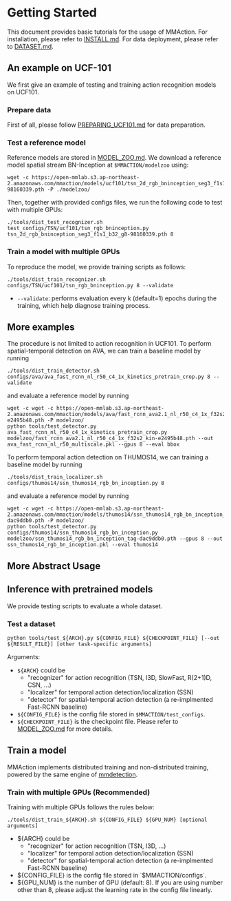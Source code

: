 # Getting Started

This document provides basic tutorials for the usage of MMAction.
For installation, please refer to [INSTALL.md](https://github.com/open-mmlab/mmaction/blob/master/INSTALL.md).
For data deployment, please refer to [DATASET.md](https://github.com/open-mmlab/mmaction/blob/master/DATASET.md).


## An example on UCF-101
We first give an example of testing and training action recognition models on UCF101.
### Prepare data
First of all, please follow [PREPARING_UCF101.md](https://github.com/open-mmlab/mmaction/blob/master/data_tools/ucf101/PREPARING_UCF101.md) for data preparation.

### Test a reference model
Reference models are stored in [MODEL_ZOO.md](https://github.com/open-mmlab/mmaction/blob/master/MODEL_ZOO.md).
We download a reference model spatial stream BN-Inception at `$MMACTION/modelzoo` using:
```shell
wget -c https://open-mmlab.s3.ap-northeast-2.amazonaws.com/mmaction/models/ucf101/tsn_2d_rgb_bninception_seg3_f1s1_b32_g8-98160339.pth -P ./modelzoo/
```
Then, together with provided configs files, we run the following code to test with multiple GPUs:
```shell
./tools/dist_test_recognizer.sh test_configs/TSN/ucf101/tsn_rgb_bninception.py tsn_2d_rgb_bninception_seg3_f1s1_b32_g8-98160339.pth 8
```


### Train a model with multiple GPUs
To reproduce the model, we provide training scripts as follows:
```shell
./tools/dist_train_recognizer.sh configs/TSN/ucf101/tsn_rgb_bninception.py 8 --validate
```
- `--validate`: performs evaluation every k (default=1) epochs during the training, which help diagnose training process.


## More examples
The procedure is not limited to action recognition in UCF101.
To perform spatial-temporal detection on AVA, we can train a baseline model by running
```shell
./tools/dist_train_detector.sh configs/ava/ava_fast_rcnn_nl_r50_c4_1x_kinetics_pretrain_crop.py 8 --validate
```
and evaluate a reference model by running
```shell
wget -c wget -c https://open-mmlab.s3.ap-northeast-2.amazonaws.com/mmaction/models/ava/fast_rcnn_ava2.1_nl_r50_c4_1x_f32s2_kin-e2495b48.pth -P modelzoo/
python tools/test_detector.py ava_fast_rcnn_nl_r50_c4_1x_kinetics_pretrain_crop.py modelzoo/fast_rcnn_ava2.1_nl_r50_c4_1x_f32s2_kin-e2495b48.pth --out ava_fast_rcnn_nl_r50_multiscale.pkl --gpus 8 --eval bbox
```

To perform temporal action detection on THUMOS14, we can training a baseline model by running
```shell
./tools/dist_train_localizer.sh configs/thumos14/ssn_thumos14_rgb_bn_inception.py 8
```
and evaluate a reference model by running
```shell
wget -c wget -c https://open-mmlab.s3.ap-northeast-2.amazonaws.com/mmaction/models/thumos14/ssn_thumos14_rgb_bn_inception_tag-dac9ddb0.pth -P modelzoo/
python tools/test_detector.py configs/thumos14/ssn_thumos14_rgb_bn_inception.py modelzoo/ssn_thumos14_rgb_bn_inception_tag-dac9ddb0.pth --gpus 8 --out ssn_thumos14_rgb_bn_inception.pkl --eval thumos14
```


## More Abstract Usage

## Inference with pretrained models
We provide testing scripts to evaluate a whole dataset.

### Test a dataset
```shell
python tools/test_${ARCH}.py ${CONFIG_FILE} ${CHECKPOINT_FILE} [--out ${RESULT_FILE}] [other task-specific arguments]
```
Arguments:
- `${ARCH}` could be
    - "recognizer" for action recognition (TSN, I3D, SlowFast, R(2+1)D, CSN, ...)
    - "localizer" for temporal action detection/localization (SSN)
    - "detector" for spatial-temporal action detection (a re-implmented Fast-RCNN baseline)
- `${CONFIG_FILE}` is the config file stored in `$MMACTION/test_configs`.
- `${CHECKPOINT_FILE}` is the checkpoint file.
    Please refer to [MODEL_ZOO.md](https://github.com/open-mmlab/mmaction/blob/master/MODEL_ZOO.md) for more details.


## Train a model
MMAction implements distributed training and non-distributed training, powered by the same engine of [mmdetection](https://github.com/open-mmlab/mmdetection).


### Train with multiple GPUs (Recommended)
Training with multiple GPUs follows the rules below:

```shell
./tools/dist_train_${ARCH}.sh ${CONFIG_FILE} ${GPU_NUM} [optional arguments]
```
- ${ARCH} could be
    - "recognizer" for action recognition (TSN, I3D, ...)
    - "localizer" for temporal action detection/localization (SSN)
    - "detector" for spatial-temporal action detection (a re-implmented Fast-RCNN baseline)
- ${CONFIG_FILE} is the config file stored in `$MMACTION/configs`.
- ${GPU_NUM} is the number of GPU (default: 8). If you are using number other than 8, please adjust the learning rate in the config file linearly.
